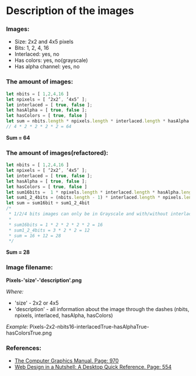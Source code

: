 # Description of the images

### Images:
* Size: 2x2 and 4x5 pixels
* Bits: 1, 2, 4, 16
* Interlaced: yes, no
* Has colors: yes, no(grayscale)
* Has alpha channel: yes, no

### The amount of images:
```javascript
let nbits = [ 1,2,4,16 ]
let npixels = [ ‘2x2’, ‘4x5’ ]; 
let interlaced = [ true, false ];
let hasAlpha = [ true, false ];
let hasColors = [ true, false ]
let sum = nbits.length * npixels.length * interlaced.length * hasAlpha.length * hasColors.length;
// 4 * 2 * 2 * 2 * 2 = 64 
```
**Sum = 64**

### The amount of images(refactored):
```javascript
let nbits = [ 1,2,4,16 ]
let npixels = [ ‘2x2’, ‘4x5’ ]; 
let interlaced = [ true, false ];
let hasAlpha = [ true, false ];
let hasColors = [ true, false ]
let sum16bits =  1 * npixels.length * interlaced.length * hasAlpha.length * hasColors.length;
let sum1_2_4bits = (nbits.length - 1) * interlaced.length * npixels.length
let sum = sum16bit + sum1_2_4bit
/* 
 * 1/2/4 bits images can only be in Grayscale and with/without interlacing.
 *
 * sum16bits = 1 * 2 * 2 * 2 * 2 = 16
 * sum1_2_4bits = 3 * 2 * 2 = 12
 * sum = 16 + 12 = 28
 */
```
**Sum = 28**

### Image filename:

**Pixels-'size'-'description'.png**

*Where:*
* 'size' - 2x2 or 4x5
* 'description' - all information about the image through the dashes (nbits, npixels, interlaced, hasAlpha, hasColors)

*Example:* Pixels-2x2-nbits16-interlacedTrue-hasAlphaTrue-hasColorsTrue.png

### References:
* [The Computer Graphics Manual. Page: 970](https://books.google.com.ua/books?id=DX4YstV76c4C&pg=PA970&lpg=PA970&dq=difference+between+1+2+4+bit+png&source=bl&ots=ZuEyDxGKhk&sig=ACfU3U0sZQpqMmeJ-ib7zDSUHH40GqqHag&hl=ru&sa=X&ved=2ahUKEwjojNizu-rpAhVtwqYKHZQLCRAQ6AEwF3oECAUQAQ#v=onepage&q=difference%20between%201%202%204%20bit%20png&f=false)
* [Web Design in a Nutshell: A Desktop Quick Reference. Page: 554](https://books.google.com.ua/books?id=QndQfp5YWCEC&pg=PA554&lpg=PA554&dq=difference+between+1+2+4+bit+png&source=bl&ots=O_NDHvaMUw&sig=ACfU3U1nTpeZu_V5jjGBIv_FIWS4SQAnUg&hl=ru&sa=X&ved=2ahUKEwjojNizu-rpAhVtwqYKHZQLCRAQ6AEwFXoECAoQAQ#v=onepage&q=difference%20between%201%202%204%20bit%20png&f=false)